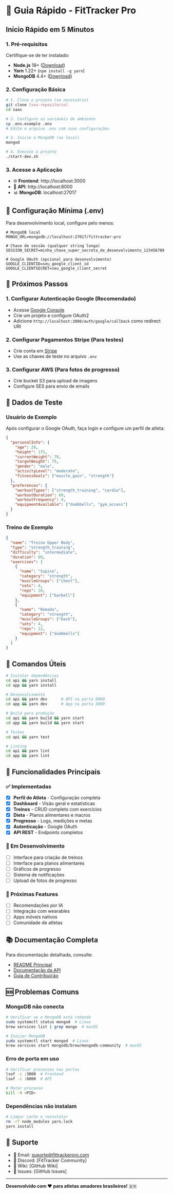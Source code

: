 # 🚀 Guia Rápido - FitTracker Pro

## Início Rápido em 5 Minutos

### 1. Pré-requisitos
Certifique-se de ter instalado:
- **Node.js** 18+ ([Download](https://nodejs.org/))
- **Yarn** 1.22+ (`npm install -g yarn`)
- **MongoDB** 4.4+ ([Download](https://www.mongodb.com/try/download/community))

### 2. Configuração Básica

```bash
# 1. Clone o projeto (se necessário)
git clone [seu-repositorio]
cd saas

# 2. Configure as variáveis de ambiente
cp .env.example .env
# Edite o arquivo .env com suas configurações

# 3. Inicie o MongoDB (se local)
mongod

# 4. Execute o projeto
./start-dev.sh
```

### 3. Acesse a Aplicação

- 🌐 **Frontend**: http://localhost:3000
- 🔧 **API**: http://localhost:8000
- 📊 **MongoDB**: localhost:27017

## 📝 Configuração Mínima (.env)

Para desenvolvimento local, configure pelo menos:

```env
# MongoDB local
MONGO_URL=mongodb://localhost:27017/fittracker-pro

# Chave de sessão (qualquer string longa)
SESSION_SECRET=minha_chave_super_secreta_de_desenvolvimento_123456789

# Google OAuth (opcional para desenvolvimento)
GOOGLE_CLIENTID=seu_google_client_id
GOOGLE_CLIENTSECRET=seu_google_client_secret
```

## 🎯 Próximos Passos

### 1. **Configurar Autenticação Google** (Recomendado)
- Acesse [Google Console](https://console.developers.google.com)
- Crie um projeto e configure OAuth2
- Adicione `http://localhost:3000/auth/google/callback` como redirect URI

### 2. **Configurar Pagamentos Stripe** (Para testes)
- Crie conta em [Stripe](https://dashboard.stripe.com)
- Use as chaves de teste no arquivo `.env`

### 3. **Configurar AWS** (Para fotos de progresso)
- Crie bucket S3 para upload de imagens
- Configure SES para envio de emails

## 🧪 Dados de Teste

### Usuário de Exemplo
Após configurar o Google OAuth, faça login e configure um perfil de atleta:

```json
{
  "personalInfo": {
    "age": 28,
    "height": 175,
    "currentWeight": 70,
    "targetWeight": 75,
    "gender": "male",
    "activityLevel": "moderate",
    "fitnessGoals": ["muscle_gain", "strength"]
  },
  "preferences": {
    "workoutTypes": ["strength_training", "cardio"],
    "workoutDuration": 60,
    "workoutFrequency": 4,
    "equipmentAvailable": ["dumbbells", "gym_access"]
  }
}
```

### Treino de Exemplo
```json
{
  "name": "Treino Upper Body",
  "type": "strength_training",
  "difficulty": "intermediate",
  "duration": 60,
  "exercises": [
    {
      "name": "Supino",
      "category": "strength",
      "muscleGroups": ["chest"],
      "sets": 4,
      "reps": 10,
      "equipment": ["barbell"]
    },
    {
      "name": "Remada",
      "category": "strength", 
      "muscleGroups": ["back"],
      "sets": 4,
      "reps": 12,
      "equipment": ["dumbbells"]
    }
  ]
}
```

## 🔧 Comandos Úteis

```bash
# Instalar dependências
cd api && yarn install
cd app && yarn install

# Desenvolvimento
cd api && yarn dev      # API na porta 8000
cd app && yarn dev      # App na porta 3000

# Build para produção
cd api && yarn build && yarn start
cd app && yarn build && yarn start

# Testes
cd api && yarn test

# Linting
cd api && yarn lint
cd app && yarn lint
```

## 📱 Funcionalidades Principais

### ✅ Implementadas
- [x] **Perfil do Atleta** - Configuração completa
- [x] **Dashboard** - Visão geral e estatísticas
- [x] **Treinos** - CRUD completo com exercícios
- [x] **Dieta** - Planos alimentares e macros
- [x] **Progresso** - Logs, medições e metas
- [x] **Autenticação** - Google OAuth
- [x] **API REST** - Endpoints completos

### 🚧 Em Desenvolvimento
- [ ] Interface para criação de treinos
- [ ] Interface para planos alimentares
- [ ] Gráficos de progresso
- [ ] Sistema de notificações
- [ ] Upload de fotos de progresso

### 🎯 Próximas Features
- [ ] Recomendações por IA
- [ ] Integração com wearables
- [ ] Apps móveis nativos
- [ ] Comunidade de atletas

## 📚 Documentação Completa

Para documentação detalhada, consulte:
- [README Principal](./FitTracker-Pro-README.md)
- [Documentação da API](./api/docs/)
- [Guia de Contribuição](./CONTRIBUTING.md)

## 🆘 Problemas Comuns

### MongoDB não conecta
```bash
# Verificar se o MongoDB está rodando
sudo systemctl status mongod  # Linux
brew services list | grep mongo  # macOS

# Iniciar MongoDB
sudo systemctl start mongod  # Linux
brew services start mongodb/brew/mongodb-community  # macOS
```

### Erro de porta em uso
```bash
# Verificar processos nas portas
lsof -i :3000  # Frontend
lsof -i :8000  # API

# Matar processo
kill -9 <PID>
```

### Dependências não instalam
```bash
# Limpar cache e reinstalar
rm -rf node_modules yarn.lock
yarn install
```

## 💬 Suporte

- 📧 Email: suporte@fittrackerpro.com
- 💬 Discord: [FitTracker Community]
- 📖 Wiki: [GitHub Wiki]
- 🐛 Issues: [GitHub Issues]

---

**Desenvolvido com ❤️ para atletas amadores brasileiros!** 🇧🇷